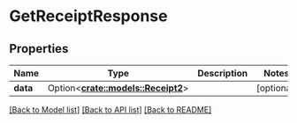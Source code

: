 # GetReceiptResponse

## Properties

Name | Type | Description | Notes
------------ | ------------- | ------------- | -------------
**data** | Option<[**crate::models::Receipt2**](Receipt_2.md)> |  | [optional]

[[Back to Model list]](../README.md#documentation-for-models) [[Back to API list]](../README.md#documentation-for-api-endpoints) [[Back to README]](../README.md)


